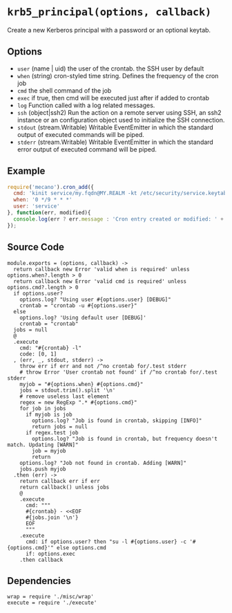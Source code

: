 
# `krb5_principal(options, callback)`

Create a new Kerberos principal with a password or an optional keytab.

## Options

*   `user` (name | uid)
    the user of the crontab. the SSH user by default
*   `when` (string)
    cron-styled time string. Defines the frequency of the cron job
*   `cmd`
    the shell command of the job
*   `exec`
    if true, then cmd will be executed just after if added to crontab
*   `log`
    Function called with a log related messages.
*   `ssh` (object|ssh2)
    Run the action on a remote server using SSH, an ssh2 instance or an
    configuration object used to initialize the SSH connection.
*   `stdout` (stream.Writable)
    Writable EventEmitter in which the standard output of executed commands will
    be piped.
*   `stderr` (stream.Writable)
    Writable EventEmitter in which the standard error output of executed command
    will be piped.

## Example

```js
require('mecano').cron_add({
  cmd: 'kinit service/my.fqdn@MY.REALM -kt /etc/security/service.keytab',
  when: '0 */9 * * *'
  user: 'service'
}, function(err, modified){
  console.log(err ? err.message : 'Cron entry created or modified: ' + !!modified);
});
```

## Source Code

    module.exports = (options, callback) ->
      return callback new Error 'valid when is required' unless options.when?.length > 0
      return callback new Error 'valid cmd is required' unless options.cmd?.length > 0
      if options.user?
        options.log? "Using user #{options.user} [DEBUG]"
        crontab = "crontab -u #{options.user}"
      else
        options.log? 'Using default user [DEBUG]'
        crontab = "crontab"
      jobs = null
      @
      .execute
        cmd: "#{crontab} -l"
        code: [0, 1]
      , (err, _, stdout, stderr) ->
        throw err if err and not /^no crontab for/.test stderr
        # throw Error 'User crontab not found' if /^no crontab for/.test stderr
        myjob = "#{options.when} #{options.cmd}"
        jobs = stdout.trim().split '\n'
        # remove useless last element
        regex = new RegExp ".* #{options.cmd}"
        for job in jobs
          if myjob is job
            options.log? "Job is found in crontab, skipping [INFO]"
            return jobs = null
          if regex.test job
            options.log? "Job is found in crontab, but frequency doesn't match. Updating [WARN]"
            job = myjob
            return
        options.log? "Job not found in crontab. Adding [WARN]"
        jobs.push myjob
      .then (err) ->
        return callback err if err
        return callback() unless jobs
        @
        .execute
          cmd: """
          #{crontab} - <<EOF
          #{jobs.join '\n'}
          EOF
          """
        .execute
          cmd: if options.user? then "su -l #{options.user} -c '#{options.cmd}'" else options.cmd
          if: options.exec
        .then callback

## Dependencies

    wrap = require './misc/wrap'
    execute = require './execute'
